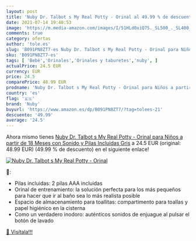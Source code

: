 ```yaml
---
layout: post
title: 'Nuby Dr. Talbot s My Real Potty - Orinal al 49.99 % de descuento'
date: 2021-07-14 19:40:53
image: 'https://m.media-amazon.com/images/I/51HLd0xiQ7S._SL500_._SL400_.jpg'
comments: true
category: ofertas
author: 'tole.es'
slug: 'B091PN8ZT7-es Nuby Dr. Talbot s My Real Potty - Orinal para Niños a...'
sku: 'B091PN8ZT7-es'
tags: [ 'Bebé','Orinales','Orinales y taburetes','nuby', ]
actualPrice: 24.5 EUR
currency: EUR
price: 24.5
comparePrice: 48.99 EUR
prodname: 'Nuby Dr. Talbot s My Real Potty - Orinal para Niños a partir de 18 Meses  con Sonido y Pilas Incluidas  Gris'
country: 'es'
flag: '🇪🇸'
brand: 'Nuby'
buyurl: 'https://www.amazon.es/dp/B091PN8ZT7/?tag=tolees-21'
descuento: '49.99'
average: '24.5'
---
```


Ahora mismo tienes [Nuby Dr. Talbot s My Real Potty - Orinal para Niños a partir de 18 Meses  con Sonido y Pilas Incluidas  Gris](https://www.amazon.es/dp/B091PN8ZT7/?tag=tolees-21) a 24.5 EUR (original: 48.99 EUR) (49.99 %  de descuento) en el siguiente enlace!

[![Nuby Dr. Talbot s My Real Potty - Orinal](https://m.media-amazon.com/images/I/51HLd0xiQ7S._SL500_._SL400_.jpg)](https://www.amazon.es/dp/B091PN8ZT7/?tag=tolees-21)

🔎:

- Pilas incluidas: 2 pilas AAA incluidas
- Orinal de entrenamiento: la solución perfecta para los más pequeños para hacer que ir al baño sea lo más realista posible
- Espacio de almacenamiento para toallitas: compartimento para toallas y papel higiénico en la cisterna
- Como un verdadero inodoro: auténticos sonidos de enjuague al pulsar el botón de lavado

[🛒 Visítala!!!](https://www.amazon.es/dp/B091PN8ZT7/?tag=tolees-21)
